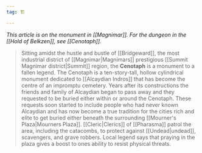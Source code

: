 ```yaml
---
tag: 🏗️

---
```

*This article is on the monument in [[Magnimar]]. For the dungeon in the [[Hold of Belkzen]], see [[Cenotaph]].*
> Sitting amidst the hustle and bustle of [[Bridgeward]], the most industrial district of [[Magnimar|Magnimars]] prestigious [[Summit Magnimar district|Summit]] region, the **Cenotaph** is a monument to a fallen legend. The Cenotaph is a ten-story-tall, hollow cylindrical monument dedicated to [[Alcaydian Indros]] that has become the centre of an impromptu cemetery.
> Years after its constructions the friends and family of Alcaydian began to pass away and they requested to be buried either within or around the Cenotaph. These requests soon started to include people who had never known Alcaydian and has now become a true tradition for the cities rich and elite to get buried either beneath the surrounding [[Mourner's Plaza|Mourners Plaza]]. [[Cleric|Clerics]] of [[Pharasma]] patrol the area, including the catacombs, to protect against [[Undead|undead]], scavengers, and grave robbers.
> Local legend says that praying in the plaza gives a boost to ones ability to resist physical threats.









